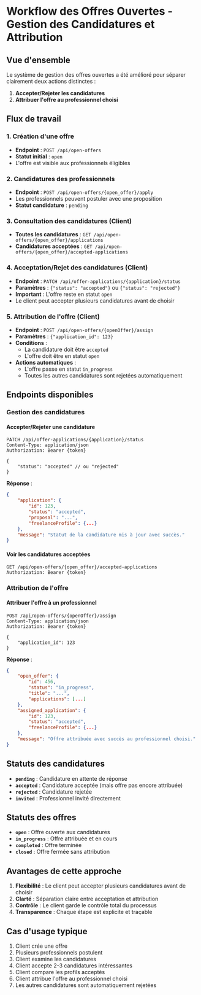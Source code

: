 # Workflow des Offres Ouvertes - Gestion des Candidatures et Attribution

## Vue d'ensemble

Le système de gestion des offres ouvertes a été amélioré pour séparer clairement deux actions distinctes :
1. **Accepter/Rejeter les candidatures** 
2. **Attribuer l'offre au professionnel choisi**

## Flux de travail

### 1. Création d'une offre
- **Endpoint** : `POST /api/open-offers`
- **Statut initial** : `open`
- L'offre est visible aux professionnels éligibles

### 2. Candidatures des professionnels
- **Endpoint** : `POST /api/open-offers/{open_offer}/apply`
- Les professionnels peuvent postuler avec une proposition
- **Statut candidature** : `pending`

### 3. Consultation des candidatures (Client)
- **Toutes les candidatures** : `GET /api/open-offers/{open_offer}/applications`
- **Candidatures acceptées** : `GET /api/open-offers/{open_offer}/accepted-applications`

### 4. Acceptation/Rejet des candidatures (Client)
- **Endpoint** : `PATCH /api/offer-applications/{application}/status`
- **Paramètres** : `{"status": "accepted"}` ou `{"status": "rejected"}`
- **Important** : L'offre reste en statut `open`
- Le client peut accepter plusieurs candidatures avant de choisir

### 5. Attribution de l'offre (Client)
- **Endpoint** : `POST /api/open-offers/{openOffer}/assign`
- **Paramètres** : `{"application_id": 123}`
- **Conditions** :
  - La candidature doit être `accepted`
  - L'offre doit être en statut `open`
- **Actions automatiques** :
  - L'offre passe en statut `in_progress`
  - Toutes les autres candidatures sont rejetées automatiquement

## Endpoints disponibles

### Gestion des candidatures

#### Accepter/Rejeter une candidature
```http
PATCH /api/offer-applications/{application}/status
Content-Type: application/json
Authorization: Bearer {token}

{
    "status": "accepted" // ou "rejected"
}
```

**Réponse** :
```json
{
    "application": {
        "id": 123,
        "status": "accepted",
        "proposal": "...",
        "freelanceProfile": {...}
    },
    "message": "Statut de la candidature mis à jour avec succès."
}
```

#### Voir les candidatures acceptées
```http
GET /api/open-offers/{open_offer}/accepted-applications
Authorization: Bearer {token}
```

### Attribution de l'offre

#### Attribuer l'offre à un professionnel
```http
POST /api/open-offers/{openOffer}/assign
Content-Type: application/json
Authorization: Bearer {token}

{
    "application_id": 123
}
```

**Réponse** :
```json
{
    "open_offer": {
        "id": 456,
        "status": "in_progress",
        "title": "...",
        "applications": [...]
    },
    "assigned_application": {
        "id": 123,
        "status": "accepted",
        "freelanceProfile": {...}
    },
    "message": "Offre attribuée avec succès au professionnel choisi."
}
```

## Statuts des candidatures

- **`pending`** : Candidature en attente de réponse
- **`accepted`** : Candidature acceptée (mais offre pas encore attribuée)
- **`rejected`** : Candidature rejetée
- **`invited`** : Professionnel invité directement

## Statuts des offres

- **`open`** : Offre ouverte aux candidatures
- **`in_progress`** : Offre attribuée et en cours
- **`completed`** : Offre terminée
- **`closed`** : Offre fermée sans attribution

## Avantages de cette approche

1. **Flexibilité** : Le client peut accepter plusieurs candidatures avant de choisir
2. **Clarté** : Séparation claire entre acceptation et attribution
3. **Contrôle** : Le client garde le contrôle total du processus
4. **Transparence** : Chaque étape est explicite et traçable

## Cas d'usage typique

1. Client crée une offre
2. Plusieurs professionnels postulent
3. Client examine les candidatures
4. Client accepte 2-3 candidatures intéressantes
5. Client compare les profils acceptés
6. Client attribue l'offre au professionnel choisi
7. Les autres candidatures sont automatiquement rejetées
